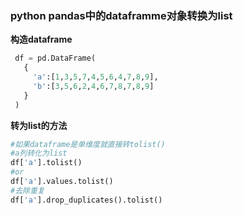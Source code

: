 ### python pandas中的dataframme对象转换为list

**构造dataframe**

```python
 df = pd.DataFrame(
   {
     'a':[1,3,5,7,4,5,6,4,7,8,9], 
     'b':[3,5,6,2,4,6,7,8,7,8,9]
   }
 )
```

**转为list的方法**

```python
#如果dataframe是单维度就直接转tolist()
#a列转化为list
df['a'].tolist()
#or
df['a'].values.tolist()
#去除重复
df['a'].drop_duplicates().tolist()
```

